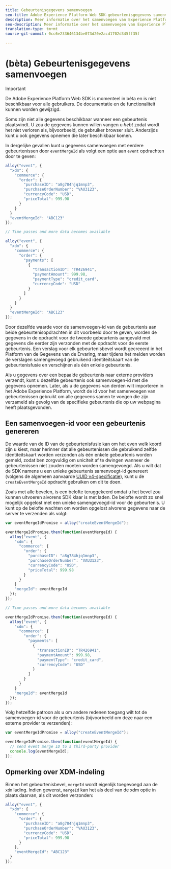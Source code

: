 ```yaml
---
title: Gebeurtenisgegevens samenvoegen
seo-title: Adobe Experience Platform Web SDK-gebeurtenisgegevens samenvoegen
description: Meer informatie over het samenvoegen van Experience Platform Web SDK-gebeurtenisgegevens
seo-description: Meer informatie over het samenvoegen van Experience Platform Web SDK-gebeurtenisgegevens
translation-type: tm+mt
source-git-commit: 0cc6e233646134be073d20e2acd1702d345ff35f

---
```



# (bèta) Gebeurtenisgegevens samenvoegen

>[!IMPORTANT]
>
>De Adobe Experience Platform Web SDK is momenteel in bèta en is niet beschikbaar voor alle gebruikers. De documentatie en de functionaliteit kunnen worden gewijzigd.

Soms zijn niet alle gegevens beschikbaar wanneer een gebeurtenis plaatsvindt. U zou de gegevens kunnen willen vangen u _hebt_ zodat wordt het niet verloren als, bijvoorbeeld, de gebruiker browser sluit. Anderzijds kunt u ook gegevens opnemen die later beschikbaar komen.

In dergelijke gevallen kunt u gegevens samenvoegen met eerdere gebeurtenissen door `eventMergeId` als volgt een optie aan `event` opdrachten door te geven:

```javascript
alloy("event", {
  "xdm": {
    "commerce": {
      "order": {
        "purchaseID": "a8g784hjq1mnp3",
        "purchaseOrderNumber": "VAU3123",
        "currencyCode": "USD",
        "priceTotal": 999.98
      }
    }
  }
  "eventMergeId": "ABC123"
});

// Time passes and more data becomes available

alloy("event", {
  "xdm": {
    "commerce": {
      "order": {
        "payments": [
          {
            "transactionID": "TR426941",
            "paymentAmount": 999.98,
            "paymentType": "credit_card",
            "currencyCode": "USD"
          }
        ]
      }
    }
  }
  "eventMergeId": "ABC123"
});
```

Door dezelfde waarde voor de samenvoegen-id van de gebeurtenis aan beide gebeurtenisopdrachten in dit voorbeeld door te geven, worden de gegevens in de opdracht voor de tweede gebeurtenis aangevuld met gegevens die eerder zijn verzonden met de opdracht voor de eerste gebeurtenis. Een verslag voor elk gebeurtenisbevel wordt gecreeerd in het Platform van de Gegevens van de Ervaring, maar tijdens het melden worden de verslagen samengevoegd gebruikend identiteitskaart van de gebeurtenisfusie en verschijnen als één enkele gebeurtenis.

Als u gegevens over een bepaalde gebeurtenis naar externe providers verzendt, kunt u dezelfde gebeurtenis ook samenvoegen-id met die gegevens opnemen. Later, als u de gegevens van derden wilt importeren in het Adobe Experience Platform, wordt de id voor het samenvoegen van gebeurtenissen gebruikt om alle gegevens samen te voegen die zijn verzameld als gevolg van de specifieke gebeurtenis die op uw webpagina heeft plaatsgevonden.

## Een samenvoegen-id voor een gebeurtenis genereren

De waarde van de ID van de gebeurtenisfusie kan om het even welk koord zijn u kiest, maar herinner dat alle gebeurtenissen die gebruikend zelfde identiteitskaart worden verzonden als één enkele gebeurtenis worden gemeld, zodat ben zorgvuldig om uniciteit af te dwingen wanneer de gebeurtenissen niet zouden moeten worden samengevoegd. Als u wilt dat de SDK namens u een unieke gebeurtenis samenvoegt-id genereert (volgens de algemeen aanvaarde [UUID v4-specificatie](https://www.ietf.org/rfc/rfc4122.txt)), kunt u de `createEventMergeId` opdracht gebruiken om dit te doen.

Zoals met alle bevelen, is een belofte teruggekeerd omdat u het bevel zou kunnen uitvoeren alvorens SDK klaar is met laden. De belofte wordt zo snel mogelijk opgelost met een unieke samengevoegd-id voor de gebeurtenis. U kunt op de belofte wachten om worden opgelost alvorens gegevens naar de server te verzenden als volgt:

```javascript
var eventMergeIdPromise = alloy("createEventMergeId");

eventMergeIdPromise.then(function(eventMergeId) {
  alloy("event", {
    "xdm": {
      "commerce": {
        "order": {
          "purchaseID": "a8g784hjq1mnp3",
          "purchaseOrderNumber": "VAU3123",
          "currencyCode": "USD",
          "priceTotal": 999.98
        }
      }
    }
    "mergeId": eventMergeId
  });
});

// Time passes and more data becomes available

eventMergeIdPromise.then(function(eventMergeId) {
  alloy("event", {
    "xdm": {
      "commerce": {
        "order": {
          "payments": [
            {
              "transactionID": "TR426941",
              "paymentAmount": 999.98,
              "paymentType": "credit_card",
              "currencyCode": "USD"
            }
          ]
        }
      }
    }
    "mergeId": eventMergeId
  });
});
```

Volg hetzelfde patroon als u om andere redenen toegang wilt tot de samenvoegen-id voor de gebeurtenis (bijvoorbeeld om deze naar een externe provider te verzenden):

```javascript
var eventMergeIdPromise = alloy("createEventMergeId");

eventMergeIdPromise.then(function(eventMergeId) {
  // send event merge ID to a third-party provider
  console.log(eventMergeId);
});
```

## Opmerking over XDM-indeling

Binnen het gebeurtenisbevel, `mergeId` wordt eigenlijk toegevoegd aan de `xdm` lading.  Indien gewenst, `mergeId` kan het als deel van de xdm optie in plaats daarvan, als dit worden verzonden:

```javascript
alloy("event", {
  "xdm": {
    "commerce": {
      "order": {
        "purchaseID": "a8g784hjq1mnp3",
        "purchaseOrderNumber": "VAU3123",
        "currencyCode": "USD",
        "priceTotal": 999.98
      }
    },
    "eventMergeId": "ABC123"
  }
});
```
